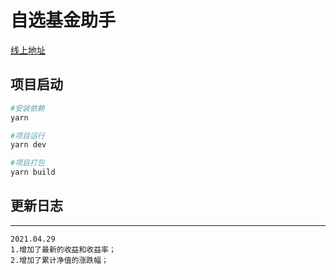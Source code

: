 # 自选基金助手

[线上地址](http://39.100.236.137:81/)

## 项目启动
``` bash
#安装依赖
yarn 

#项目运行
yarn dev

#项目打包
yarn build

```

## 更新日志
---
```
2021.04.29  
1.增加了最新的收益和收益率；  
2.增加了累计净值的涨跌幅；  
```